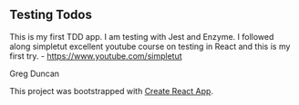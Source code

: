## Testing Todos

This is my first TDD app. I am testing with Jest and Enzyme. I followed along simpletut excellent youtube course on testing in React and this is my first try. - https://www.youtube.com/simpletut

Greg Duncan

This project was bootstrapped with [Create React App](https://github.com/facebook/create-react-app).
